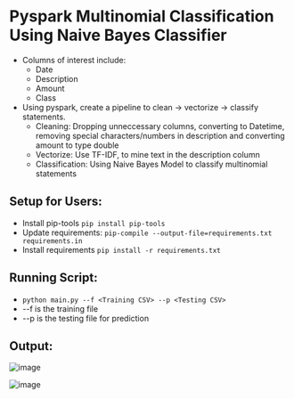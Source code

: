 <h1> Pyspark Multinomial Classification Using Naive Bayes Classifier</h1>

- Columns of interest include: 
  - Date
  - Description
  - Amount
  - Class
- Using pyspark, create a pipeline to clean -> vectorize -> classify statements. 
  - Cleaning: Dropping unneccessary columns, converting to Datetime, removing special characters/numbers in description and converting amount to type double
  - Vectorize: Use TF-IDF, to mine text in the description column
  - Classification: Using Naive Bayes Model to classify multinomial statements
  

<h2>Setup for Users:</h2>

- Install pip-tools `pip install pip-tools`
- Update requirements: `pip-compile --output-file=requirements.txt requirements.in`
- Install requirements `pip install -r requirements.txt`

<h2>Running Script:</h2>

- `python main.py --f <Training CSV> --p <Testing CSV>`
- --f is the training file 
- --p is the testing file for prediction


<h2>Output:</h2>

![image](https://user-images.githubusercontent.com/101682684/234975681-7a6068af-6db6-4bdc-babf-4030c712c263.png)

![image](https://user-images.githubusercontent.com/101682684/234975842-26396403-5298-4c4e-8392-ca6ec615b9ec.png)


